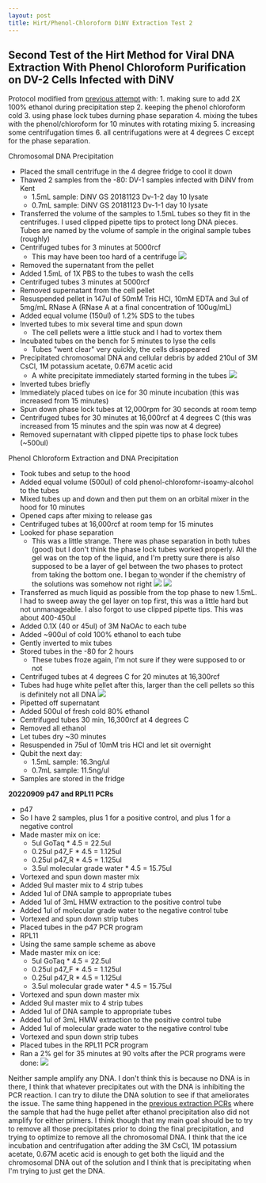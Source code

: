 ```yaml
---
layout: post
title: Hirt/Phenol-Chloroform DiNV Extraction Test 2
---
```


## Second Test of the Hirt Method for Viral DNA Extraction With Phenol Chloroform Purification on DV-2 Cells Infected with DiNV

Protocol modified from [previous attempt](https://meschedl.github.io/Unckless-Lab-Notebook-Maggie/2022/07/20/hirt-DiNV-extract-1.html) with: 1. making sure to add 2X 100% ethanol during precipitation step 2. keeping the phenol chloroform cold 3. using phase lock tubes durning phase separation 4. mixing the tubes with the phenol/chloroform for 10 minutes with rotating mixing 5. increasing some centrifugation times 6. all centrifugations were at 4 degrees C except for the phase separation.

Chromosomal DNA Precipitation
- Placed the small centrifuge in the 4 degree fridge to cool it down
- Thawed 2 samples from the -80: DV-1 samples infected with DiNV from Kent
  - 1.5mL sample: DiNV GS 20181123 Dv-1-2 day 10 lysate
  - 0.7mL sample: DiNV GS 20181123 Dv-1-1 day 10 lysate
- Transferred the volume of the samples to 1.5mL tubes so they fit in the centrifuges. I used clipped pipette tips to protect long DNA pieces. Tubes are named by the volume of sample in the original sample tubes (roughly)
- Centrifuged tubes for 3 minutes at 5000rcf
  - This may have been too hard of a centrifuge
  ![](https://raw.githubusercontent.com/meschedl/Unckless-Lab-Notebook-Maggie/master/images/20220804-hirt-extrat-cellpellet.jpeg)
- Removed the supernatant from the pellet
- Added 1.5mL of 1X PBS to the tubes to wash the cells
- Centrifuged tubes 3 minutes at 5000rcf
- Removed supernatant from the cell pellet
- Resuspended pellet in 147ul of 50mM Tris HCl, 10mM EDTA and 3ul of 5mg/mL RNase A (RNase A at a final concentration of 100ug/mL)
- Added equal volume (150ul) of 1.2% SDS to the tubes
- Inverted tubes to mix several time and spun down
  - The cell pellets were a little stuck and I had to vortex them
- Incubated tubes on the bench for 5 minutes to lyse the cells
  - Tubes "went clear" very quickly, the cells disappeared
- Precipitated chromosomal DNA and cellular debris by added 210ul of 3M CsCl, 1M potassium acetate, 0.67M acetic acid
  - A white precipitate immediately started forming in the tubes
  ![](https://raw.githubusercontent.com/meschedl/Unckless-Lab-Notebook-Maggie/master/images/20220804-hirt-extrat-chrom-pelle.jpeg)
- Inverted tubes briefly
- Immediately placed tubes on ice for 30 minute incubation (this was increased from 15 minutes)
- Spun down phase lock tubes at 12,000rpm for 30 seconds at room temp
- Centrifuged tubes for 30 minutes at 16,000rcf at 4 degrees C (this was increased from 15 minutes and the spin was now at 4 degree)
- Removed supernatant with clipped pipette tips to phase lock tubes (~500ul)


Phenol Chloroform Extraction and DNA Precipitation
- Took tubes and setup to the hood
- Added equal volume (500ul) of cold phenol-chlorofomr-isoamy-alcohol to the tubes
- Mixed tubes up and down and then put them on an orbital mixer in the hood for 10 minutes
- Opened caps after mixing to release gas
- Centrifuged tubes at 16,000rcf at room temp for 15 minutes
- Looked for phase separation
  - This was a little strange. There was phase separation in both tubes (good) but I don't think the phase lock tubes worked properly. All the gel was on the top of the liquid, and I'm pretty sure there is also supposed to be a layer of gel between the two phases to protect from taking the bottom one. I began to wonder if the chemistry of the solutions was somehow not right
  ![](https://raw.githubusercontent.com/meschedl/Unckless-Lab-Notebook-Maggie/master/images/20220804-hirt-extrat-1.5-phases.jpeg)
  ![](https://raw.githubusercontent.com/meschedl/Unckless-Lab-Notebook-Maggie/master/images/20220804-hirt-extrat-0.7-phases.jpeg)
- Transferred as much liquid as possible from the top phase to new 1.5mL. I had to sweep away the gel layer on top first, this was a little hard but not unmanageable. I also forgot to use clipped pipette tips. This was about 400-450ul
- Added 0.1X (40 or 45ul) of 3M NaOAc to each tube
- Added ~900ul of cold 100% ethanol to each tube
- Gently inverted to mix tubes
- Stored tubes in the -80 for 2 hours
  - These tubes froze again, I'm not sure if they were supposed to or not
- Centrifuged tubes at 4 degrees C for 20 minutes at 16,300rcf
- Tubes had huge white pellet after this, larger than the cell pellets so this is definitely not all DNA
![](https://raw.githubusercontent.com/meschedl/Unckless-Lab-Notebook-Maggie/master/images/20220804-hirt-extrat-precipitatio-pellet.jpeg)
- Pipetted off supernatant
- Added 500ul of fresh cold 80% ethanol
- Centrifuged tubes 30 min, 16,300rcf at 4 degrees C
- Removed all ethanol
- Let tubes dry ~30 minutes
- Resuspended in 75ul of 10mM tris HCl and let sit overnight
- Qubit the next day:
  - 1.5mL sample: 16.3ng/ul
  - 0.7mL sample: 11.5ng/ul
- Samples are stored in the fridge

**20220909 p47 and RPL11 PCRs**
- p47
- So I have 2 samples, plus 1 for a positive control, and plus 1 for a negative control
- Made master mix on ice:
  - 5ul GoTaq * 4.5 = 22.5ul
  - 0.25ul p47_F * 4.5 = 1.125ul
  - 0.25ul p47_R * 4.5 = 1.125ul
  - 3.5ul molecular grade water * 4.5 = 15.75ul
- Vortexed and spun down master mix
- Added 9ul master mix to 4 strip tubes
- Added 1ul of DNA sample to appropriate tubes
- Added 1ul of 3mL HMW extraction to the positive control tube
- Added 1ul of molecular grade water to the negative control tube
- Vortexed and spun down strip tubes
- Placed tubes in the p47 PCR program
- RPL11
- Using the same sample scheme as above
- Made master mix on ice:
  - 5ul GoTaq * 4.5 = 22.5ul
  - 0.25ul p47_F * 4.5 = 1.125ul
  - 0.25ul p47_R * 4.5 = 1.125ul
  - 3.5ul molecular grade water * 4.5 = 15.75ul
- Vortexed and spun down master mix
- Added 9ul master mix to 4 strip tubes
- Added 1ul of DNA sample to appropriate tubes
- Added 1ul of 3mL HMW extraction to the positive control tube
- Added 1ul of molecular grade water to the negative control tube
- Vortexed and spun down strip tubes
- Placed tubes in the RPL11 PCR program
- Ran a 2% gel for 35 minutes at 90 volts after the PCR programs were done:
![](https://raw.githubusercontent.com/meschedl/Unckless-Lab-Notebook-Maggie/master/images/20220804-hirt-extract-PCR.jpeg)

Neither sample amplify any DNA. I don't think this is because no DNA is in there, I think that whatever precipitates out with the DNA is inhibiting the PCR reaction. I can try to dilute the DNA solution to see if that ameliorates the issue. The same thing happened in the [previous extraction PCRs](https://meschedl.github.io/Unckless-Lab-Notebook-Maggie/2022/07/25/PCR-and-HMW-Gel-Hirt.html) where the sample that had the huge pellet after ethanol precipitation also did not amplify for either primers. I think though that my main goal should be to try to remove all those precipitates prior to doing the final precipitation, and trying to optimize to remove all the chromosomal DNA. I think that the ice incubation and centrifugation after adding the 3M CsCl, 1M potassium acetate, 0.67M acetic acid is enough to get both the liquid and the chromosomal DNA out of the solution and I think that is precipitating when I'm trying to just get the DNA. 
